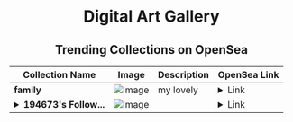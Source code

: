 <div align="center">

# Digital Art Gallery

## Trending Collections on OpenSea

| Collection Name                       | Image                                                                                     | Description                       | OpenSea Link                                                                                          |
|---------------------------------------|-------------------------------------------------------------------------------------------|-----------------------------------|--------------------------------------------------------------------------------------------------------|
| **family** | ![Image](https://i.seadn.io/s/raw/files/3af001ac2b32d4345636c67aeb22a5ed.jpg?w=500&auto=format?w=200&auto=format) | my lovely | <details><summary>Link</summary>[family](https://opensea.io/collection/family-248)</details> |
| **<details><summary>194673's Follow...</summary>194673's Follower</details>** | ![Image](https://i.seadn.io/s/raw/files/19f9f090920392cc3650cbdf4361755b.png?w=500&auto=format?w=200&auto=format) |  | <details><summary>Link</summary>[194673's Follower](https://opensea.io/collection/194673-s-follower)</details> |

</div>